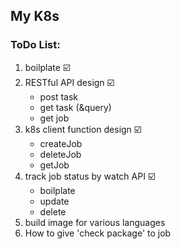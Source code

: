## My K8s
### ToDo List:
1. boilplate ☑️
2. RESTful API design ☑️
   - post task 
   - get task (&query) 
   - get job 
4. k8s client function design ☑️
   - createJob 
   - deleteJob 
   - getJob 
5. track job status by watch API ☑️
   - boilplate 
   - update 
   - delete 
6. build image for various languages
7. How to give 'check package' to job

 
